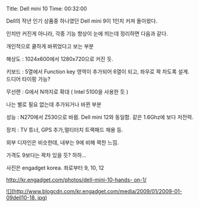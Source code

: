 Title: Dell mini 10
Time: 00:32:00

Dell의 작년 인기 상품중 하나였던 Dell mini 9이 1인치 커져 돌아왔다.

인치만 커진게 아니라, 각종 기능 향상이 눈에 띄는데 정리하면 다음과 같다.

  

개인적으로 쿨하게 바뀌었다고 보는 부분

해상도 : 1024x600에서 1280x720으로 커진 듯.

키보드 : 5열에서 Function key 영역이 추가되어 6열이 되고, 좌우로 꽉 차도록 설계. 드디어 타이핑 가능?

무선랜 : G에서 N까지로 확대 ( Intel 5100을 사용한 듯 )

  

나는 별로 필요 없는데 추가되거나 바뀐 부분

성능 : N270에서 Z530으로 바뀜. Dell mini 12와 동일함. 같은 1.6Ghz에 보다 저전력.

장치 : TV 튜너, GPS 추가,멀티터치 트랙패드 채용 등.

  

  

외부 디자인은 비슷한데, 내부는 9에 비해 꽉찬 느낌.

가격도 9보다는 꽉차 있을 듯? 하하...

  

사진은 engadget korea. 좌로부터 9, 10, 12

[http://kr.engadget.com/photos/dell-mini-10-hands-
on-1/](http://kr.engadget.com/photos/dell-mini-10-hands-on-1/)

[![](http://www.blogcdn.com/kr.engadget.com/media/2009/01/2009-01-09dell10-18.
jpg)](http://kr.engadget.com/photos/dell-mini-10-hands-on-1/1276045/)

  

